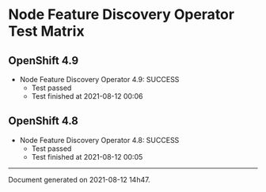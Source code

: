 
Node Feature Discovery Operator Test Matrix
===========================================

OpenShift 4.9
-------------


* Node Feature Discovery Operator 4.9: SUCCESS
  - Test passed
  - Test finished at 2021-08-12 00:06

OpenShift 4.8
-------------


* Node Feature Discovery Operator 4.8: SUCCESS
  - Test passed
  - Test finished at 2021-08-12 00:05


---
Document generated on 2021-08-12 14h47.
